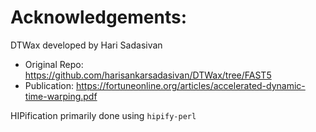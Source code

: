 
# Acknowledgements:

DTWax developed by Hari Sadasivan
- Original Repo: https://github.com/harisankarsadasivan/DTWax/tree/FAST5
- Publication: https://fortuneonline.org/articles/accelerated-dynamic-time-warping.pdf


HIPification primarily done using `hipify-perl`